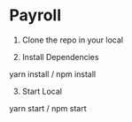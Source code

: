 # Payroll
1) Clone the repo in your local


2) Install Dependencies

  yarn install /
  npm install 


3) Start Local

  yarn start /
  npm start
